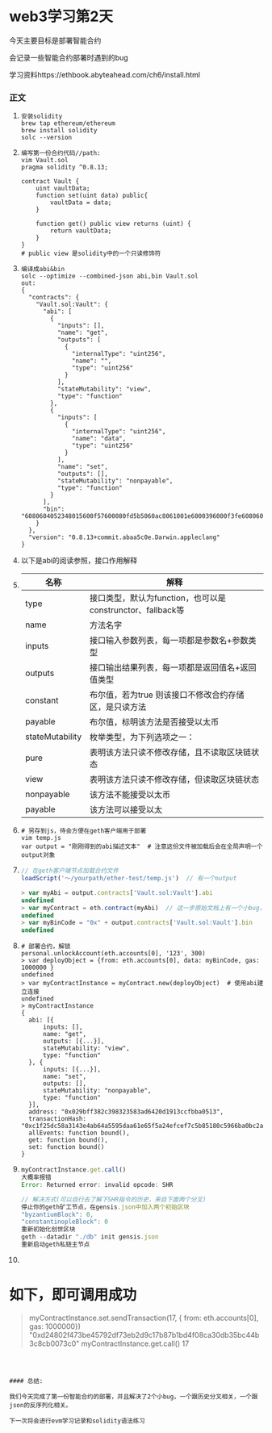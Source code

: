 



# web3学习第2天

今天主要目标是部署智能合约

会记录一些智能合约部署时遇到的bug

学习资料https://ethbook.abyteahead.com/ch6/install.html

### 正文

1. ```shell
   安装solidity
   brew tap ethereum/ethereum
   brew install solidity
   solc --version
   ```

2. ```shell
   编写第一份合约代码//path: 
   vim Vault.sol
   pragma solidity ^0.8.13;
   
   contract Vault {
       uint vaultData;
       function set(uint data) public{
           vaultData = data;
       }
   
       function get() public view returns (uint) {
           return vaultData;
       }
   }
   # public view 是solidity中的一个只读修饰符
   ```

3. ```shell
   编译成abi&bin
   solc --optimize --combined-json abi,bin Vault.sol
   out:
   {
     "contracts": {
       "Vault.sol:Vault": {
         "abi": [
           {
             "inputs": [],
             "name": "get",
             "outputs": [
               {
                 "internalType": "uint256",
                 "name": "",
                 "type": "uint256"
               }
             ],
             "stateMutability": "view",
             "type": "function"
           },
           {
             "inputs": [
               {
                 "internalType": "uint256",
                 "name": "data",
                 "type": "uint256"
               }
             ],
             "name": "set",
             "outputs": [],
             "stateMutability": "nonpayable",
             "type": "function"
           }
         ],
         "bin": "6080604052348015600f57600080fd5b5060ac8061001e6000396000f3fe6080604052348015600f57600080fd5b506004361060325760003560e01c806360fe47b11460375780636d4ce63c146049575b600080fd5b60476042366004605e565b600055565b005b60005460405190815260200160405180910390f35b600060208284031215606f57600080fd5b503591905056fea2646970667358221220b06823f5745d35f6194605d5eae4310d45b3820e610eea150ccc356d79e09ba964736f6c634300080d0033"
       }
     },
     "version": "0.8.13+commit.abaa5c0e.Darwin.appleclang"
   }
   ```

4. 以下是abi的阅读参照，接口作用解释

5. | 名称            | 解释                                                       |
   | --------------- | ---------------------------------------------------------- |
   | type            | 接口类型，默认为function，也可以是construnctor、fallback等 |
   | name            | 方法名字                                                   |
   | inputs          | 接口输入参数列表，每一项都是参数名+参数类型                |
   | outputs         | 接口输出结果列表，每一项都是返回值名+返回值类型            |
   | constant        | 布尔值，若为true 则该接口不修改合约存储区，是只读方法      |
   | payable         | 布尔值，标明该方法是否接受以太币                           |
   | stateMutability | 枚举类型，为下列选项之一：                                 |
   | pure            | 表明该方法只读不修改存储，且不读取区块链状态               |
   | view            | 表明该方法只读不修改存储，但读取区块链状态                 |
   | nonpayable      | 该方法不能接受以太币                                       |
   | payable         | 该方法可以接受以太                                         |

6. ```shell
   # 另存到js，待会方便在geth客户端用于部署
   vim temp.js
   var output = "刚刚得到的abi描述文本"  # 注意这份文件被加载后会在全局声明一个output对象
   ```

7. ```javascript
   // 在geth客户端节点加载合约文件
   loadScript('～/yourpath/ether-test/temp.js')  // 有一个output
   
   > var myAbi = output.contracts['Vault.sol:Vault'].abi
   undefined
   > var myContract = eth.contract(myAbi)  // 这一步原始文档上有一个小bug，序列化问题
   undefined
   > var myBinCode = "0x" + output.contracts['Vault.sol:Vault'].bin
   undefined
   ```

8. ```shell
   # 部署合约，解锁
   personal.unlockAccount(eth.accounts[0], '123', 300)
   > var deployObject = {from: eth.accounts[0], data: myBinCode, gas: 1000000 }
   undefined
   > var myContractInstance = myContract.new(deployObject)  # 使用abi建立连接
   undefined
   > myContractInstance
   {
     abi: [{
         inputs: [],
         name: "get",
         outputs: [{...}],
         stateMutability: "view",
         type: "function"
     }, {
         inputs: [{...}],
         name: "set",
         outputs: [],
         stateMutability: "nonpayable",
         type: "function"
     }],
     address: "0x029bff382c398323583ad6420d1913ccfbba0513",
     transactionHash: "0xc1f25dc58a3143e4ab64a5595daa61e65f5a24efcef7c5b85180c5966ba0bc2a",
     allEvents: function bound(),
     get: function bound(),
     set: function bound()
   }
   ```

9. ```javascript
   myContractInstance.get.call()
   大概率报错
   Error: Returned error: invalid opcode: SHR
   
   // 解决方式(可以自行去了解下SHR指令的历史，来自下面两个分叉)
   停止你的geth矿工节点，在gensis.json中加入两个初始区块
   "byzantiumBlock": 0,
   "constantinopleBlock": 0
   重新初始化创世区块
   geth --datadir "./db" init gensis.json
   重新启动geth私链主节点
   ```

10. ```shell
   # 如下，即可调用成功
   > myContractInstance.set.sendTransaction(17, { from: eth.accounts[0], gas: 1000000})
   "0xd24802f473be45792df73eb2d9c17b87b1bd4f08ca30db35bc44b3c8cb0073c0"
   > myContractInstance.get.call()
   17
   ```



#### 总结:

我们今天完成了第一份智能合约的部署，并且解决了2个小bug，一个跟历史分叉相关，一个跟json的反序列化相关。

下一次将会进行evm学习记录和solidity语法练习